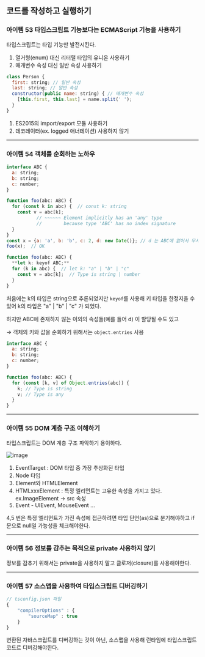 ## 코드를 작성하고 실행하기

### 아이템 53 타입스크립트 기능보다는 ECMAScript 기능을 사용하기

타입스크립트는 타입 기능만 발전시킨다.

1. 열거형(enum) 대신 리터럴 타입의 유니온 사용하기
2. 매개변수 속성 대신 일반 속성 사용하기

```jsx
class Person {
  first: string; // 일반 속성
  last: string; // 일반 속성
  constructor(public name: string) { // 매개변수 속성
    [this.first, this.last] = name.split(' ');
  }
}
```

1. ES2015의 import/export 모듈 사용하기
2. 데코레이터(ex. logged 애너테이션) 사용하지 않기

---

### 아이템 54 객체를 순회하는 노하우

```jsx
interface ABC {
  a: string;
  b: string;
  c: number;
}

function foo(abc: ABC) {
  for (const k in abc) {  // const k: string
    const v = abc[k];
           // ~~~~~~ Element implicitly has an 'any' type
           //        because type 'ABC' has no index signature
  }
}
const x = {a: 'a', b: 'b', c: 2, d: new Date()}; // d 는 ABC에 없어서 무시되었다.
foo(x);  // OK

function foo(abc: ABC) {
  **let k: keyof ABC;**
  for (k in abc) {  // let k: "a" | "b" | "c"
    const v = abc[k];  // Type is string | number
  }
}
```

처음에는 k의 타입은 string으로 추론되었지만 `keyof`를 사용해 키 타입을 한정지을 수 있어 k의 타입은 "a" | "b" | "c" 가 되었다.

하지만 ABC에 존재하지 않는 이외의 속성들(예를 들어 d) 이 할당될 수도 있고

→ 객체의 키와 값을 순회하기 위해서는 `object.entries` 사용

```jsx
interface ABC {
  a: string;
  b: string;
  c: number;
}

function foo(abc: ABC) {
  for (const [k, v] of Object.entries(abc)) {
    k; // Type is string
    v; // Type is any
  }
}
```

---

### 아이템 55 DOM 계층 구조 이해하기

타입스크립트는 DOM 계층 구조 파악하기 용이하다.

![image](https://user-images.githubusercontent.com/62867581/224232864-98f08095-36bf-4a99-bcf4-6aaa999ccf80.png)

1. EventTarget : DOM 타입 중 가장 추상화된 타입
2. Node 타입
3. Element와 HTMLElement
4. HTMLxxxElement : 특정 엘리먼트는 고유한 속성을 가지고 있다. ex.ImageElement → src 속성
5. Event - UIEvent, MouseEvent …

4,5 번은 특정 엘리먼트가 가진 속성에 접근하려면 타입 단언(as)으로 분기해야하고 if문으로 null일 가능성을 체크해야한다.

---

### 아이템 56 정보를 감추는 목적으로 private 사용하지 않기

정보를 감추기 위해서는 private을 사용하지 말고 클로저(closure)를 사용해야한다.

---

### 아이템 57 소스맵을 사용하여 타입스크립트 디버깅하기

```jsx
// tsconfig.json 파일
{
	"compilerOptions" : {
		"sourceMap" : true
	}
}
```

변환된 자바스크립트를 디버깅하는 것이 아닌, 소스맵을 사용해 런타임에 타입스크립트 코드르 디버깅해야한다.
